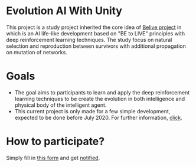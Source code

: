 # Evolution AI With Unity
This project is a study project inherited the core idea of [Belive project](https://belive.supawat.dev) in which is an AI life-like development based on "BE to LIVE" principles with deep reinforcement learning techniques. The study focus on natural selection and reproduction between survivors with additional propagation on mutation of networks.
# Goals
- The goal aims to participants to learn and apply the deep reinforcement learning techniques to be create the evolution in both intelligence and physical body of the intelligent agent.
- This current project is only made for a few simple development, expected to be done before July 2020. For further information, [click](https://belive.supawat.dev).  
# How to participate? 
Simply fill in [this form](https://forms.gle/HEh2y5ZNkV6s7Fgn7) and get [notified](https://discord.gg/sqGPXJD).
